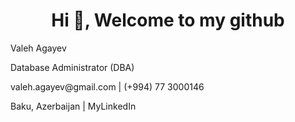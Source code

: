  



<h1 align="center">Hi 👋, Welcome to my github </h1>
<!--<p align="center">
  <img src="https://github-readme-quotes.herokuapp.com/quote?theme=dark&animation=grow_out_in" alt="my-personal-project"/>
</p>-->


<p>Valeh Agayev</p>
<p>Database Administrator (DBA)</p>
<p>valeh.agayev@gmail.com | (+994) 77 3000146</p>
<p>Baku, Azerbaijan       |   MyLinkedIn</p>



